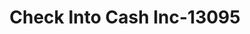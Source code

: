 ---
f_zip-code: 73099
f_state-code: OK
title: Check Into Cash Inc-13095
f_phone: 405-350-8061
f_city-only: Yukon
f_address: 1121 Garth Brooks Blvd Yukon
f_location-unique-id: '13095'
slug: check-into-cash-inc-13095
updated-on: '2024-05-30T13:46:58.046Z'
created-on: '2024-05-30T13:36:59.803Z'
published-on: '2024-05-30T13:54:32.469Z'
f_city-state: cms/city/yukon-ok.md
f_company: cms/company/check-into-cash-inc.md
f_state: cms/state/oklahoma.md
layout: '[payday-loan].html'
tags: payday-loan
---